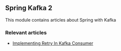 ## Spring Kafka 2

This module contains articles about Spring with Kafka

### Relevant articles

- [Implementing Retry In Kafka Consumer](https://www.baeldung.com/spring-retry-kafka-consumer)
